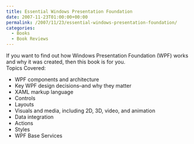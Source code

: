 ```yaml
---
title: Essential Windows Presentation Foundation
date: 2007-11-23T01:00:00+00:00
permalink: /2007/11/23/essential-windows-presentation-foundation/
categories:
  - Books
  - Book Reviews
---
```

If you want to find out how Windows Presentation Foundation (WPF) works and why it was created, then this book is for you.  
Topics Covered:

* WPF components and architecture
* Key WPF design decisions–and why they matter
* XAML markup language
* Controls
* Layouts
* Visuals and media, including 2D, 3D, video, and animation
* Data integration
* Actions
* Styles
* WPF Base Services
